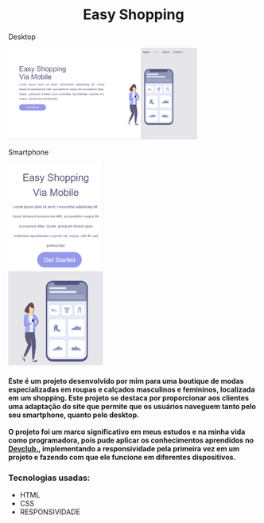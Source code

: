 <h1 align="Center"> Easy Shopping </h1>

Desktop

<img src="./src/notbook.png" width="380" > 
<br>

Smartphone

<img src="./src/smartphone.png " width=190px>

<h4>
Este é um projeto desenvolvido por mim para uma boutique de modas especializadas em roupas e calçados masculinos e femininos, localizada em um shopping. Este projeto se destaca por proporcionar aos clientes uma adaptação do site que permite que os usuários naveguem tanto pelo seu smartphone, quanto pelo desktop. 
<br>
<br>
O projeto foi um marco significativo em meus estudos e na minha vida como programadora, pois pude aplicar os conhecimentos aprendidos no <a href="https://rodolfomori.com.br/devclub/" target="_blanck">Devclub.</a>, implementando a responsividade pela primeira vez em um projeto e fazendo com que ele funcione em diferentes dispositivos.

</h4>

### Tecnologias usadas:
-   HTML
-   CSS
-   RESPONSIVIDADE
